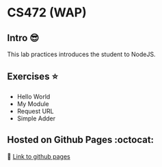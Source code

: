 # CS472 (WAP)


## Intro :sunglasses:

This lab practices introduces the student to NodeJS.


## Exercises :star:

- Hello World
- My Module
- Request URL
- Simple Adder


## Hosted on Github Pages :octocat:

:link: [Link to github pages](https://chunkingz.github.io/CS472/node-exercises)
